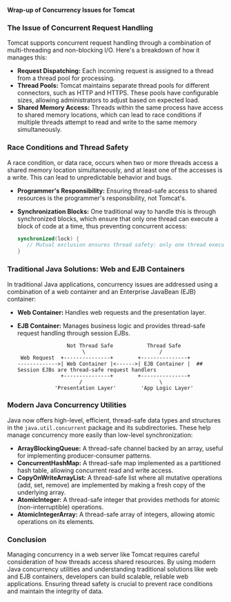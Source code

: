 **Wrap-up of Concurrency Issues for Tomcat**

### The Issue of Concurrent Request Handling
Tomcat supports concurrent request handling through a combination of multi-threading and non-blocking I/O. Here's a breakdown of how it manages this:

- **Request Dispatching:** Each incoming request is assigned to a thread from a thread pool for processing.
- **Thread Pools:** Tomcat maintains separate thread pools for different connectors, such as HTTP and HTTPS. These pools have configurable sizes, allowing administrators to adjust based on expected load.
- **Shared Memory Access:** Threads within the same process have access to shared memory locations, which can lead to race conditions if multiple threads attempt to read and write to the same memory simultaneously.

### Race Conditions and Thread Safety
A race condition, or data race, occurs when two or more threads access a shared memory location simultaneously, and at least one of the accesses is a write. This can lead to unpredictable behavior and bugs.

- **Programmer's Responsibility:** Ensuring thread-safe access to shared resources is the programmer's responsibility, not Tomcat's.
- **Synchronization Blocks:** One traditional way to handle this is through synchronized blocks, which ensure that only one thread can execute a block of code at a time, thus preventing concurrent access:
  
  ```java
  synchronized(lock) {
     // Mutual exclusion ensures thread safety: only one thread executes this block at a time
  }
  ```

### Traditional Java Solutions: Web and EJB Containers
In traditional Java applications, concurrency issues are addressed using a combination of a web container and an Enterprise JavaBean (EJB) container:

- **Web Container:** Handles web requests and the presentation layer.
- **EJB Container:** Manages business logic and provides thread-safe request handling through session EJBs.
  
  ```
                  Not Thread Safe           Thread Safe
                       \                        /
   Web Request  +---------------+        +---------------+
  ------------->| Web Container |<------>| EJB Container |  ## Session EJBs are thread-safe request handlers
                +---------------+        +---------------+
                      /                         \
              'Presentation Layer'        'App Logic Layer'
  ```

### Modern Java Concurrency Utilities
Java now offers high-level, efficient, thread-safe data types and structures in the `java.util.concurrent` package and its subdirectories. These help manage concurrency more easily than low-level synchronization:

- **ArrayBlockingQueue:** A thread-safe channel backed by an array, useful for implementing producer-consumer patterns.
- **ConcurrentHashMap:** A thread-safe map implemented as a partitioned hash table, allowing concurrent read and write access.
- **CopyOnWriteArrayList:** A thread-safe list where all mutative operations (add, set, remove) are implemented by making a fresh copy of the underlying array.
- **AtomicInteger:** A thread-safe integer that provides methods for atomic (non-interruptible) operations.
- **AtomicIntegerArray:** A thread-safe array of integers, allowing atomic operations on its elements.

### Conclusion
Managing concurrency in a web server like Tomcat requires careful consideration of how threads access shared resources. By using modern Java concurrency utilities and understanding traditional solutions like web and EJB containers, developers can build scalable, reliable web applications. Ensuring thread safety is crucial to prevent race conditions and maintain the integrity of data.

